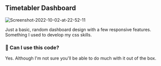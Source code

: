 ## Timetabler Dashboard
<img src="https://i.ibb.co/dbXYJSn/Screenshot-2022-10-02-at-22-52-11.png" alt="Screenshot-2022-10-02-at-22-52-11" border="0">

Just a basic, random dashboard design with a few responsive features. Something I used to develop my css skills.

### 🚀 Can I use this code?
Yes. Although I'm not sure you'll be able to do much with it out of the box.

